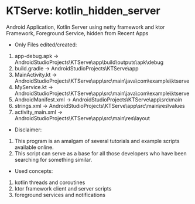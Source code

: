 # KTServe: kotlin_hidden_server
Android Application, Kotlin Server using netty framework and ktor Framework, Foreground Service, hidden from Recent Apps


* Only Files edited/created:
1. app-debug.apk        ->   AndroidStudioProjects\KTServe\app\build\outputs\apk\debug
2. build.gradle         ->   AndroidStudioProjects\KTServe\app
3. MainActivity.kt      ->   AndroidStudioProjects\KTServe\app\src\main\java\com\example\ktserve
4. MyService.kt         ->   AndroidStudioProjects\KTServe\app\src\main\java\com\example\ktserve
5. AndroidManifest.xml  ->   AndroidStudioProjects\KTServe\app\src\main
6. strings.xml          ->   AndroidStudioProjects\KTServe\app\src\main\res\values
7. activity_main.xml    ->   AndroidStudioProjects\KTServe\app\src\main\res\layout

* Disclaimer:
1. This program is an amalgam of several tutorials and example scripts available online.
2. This script can serve as a base for all those developers who have been searching for something similar.

* Used concepts:
1. kotlin threads and coroutines
2. ktor framework client and server scripts
3. foreground services and notifications
